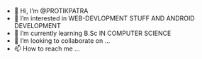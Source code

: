 - 👋 Hi, I’m @PROTIKPATRA
- 👀 I’m interested in WEB-DEVLOPMENT STUFF AND ANDROID DEVELOPMENT
- 🌱 I’m currently learning B.Sc IN COMPUTER SCIENCE
- 💞️ I’m looking to collaborate on ...
- 📫 How to reach me ...

<!---
PROTIKPATRA/PROTIKPATRA is a ✨ special ✨ repository because its `README.md` (this file) appears on your GitHub profile.
You can click the Preview link to take a look at your changes.
--->

